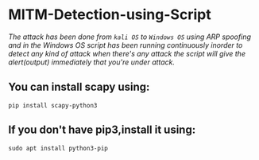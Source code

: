 # MITM-Detection-using-Script

   *The attack has been done from `kali OS` to `Windows OS` using ARP spoofing and in the Windows OS script has been running continuously inorder to detect any kind of        attack  when there's any attack the script will give the alert(output) immediately that you're under attack.*
    
    
## You can install scapy using:
    pip install scapy-python3
## If you don't have pip3,install it using:    
    sudo apt install python3-pip
